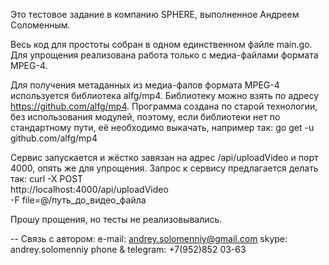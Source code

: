 Это тестовое задание в компанию SPHERE, выполненное Андреем Соломенным.

Весь код для простоты собран в одном единственном файле main.go.
Для упрощения реализована работа только с медиа-файлами формата MPEG-4.

Для получения метаданных из медиа-фалов формата MPEG-4 используется библиотека alfg/mp4.
Библиотеку можно взять по адресу https://github.com/alfg/mp4.
Программа создана по старой технологии, без использования модулей, поэтому, если библиотеки 
нет по стандартному пути, её необходимо выкачать, например так:
go get -u github.com/alfg/mp4

Сервис запускается и жёстко завязан на адрес /api/uploadVideo и порт 4000, опять же для упрощения.
Запрос к сервису предлагается делать так:
curl -X POST \
  http://localhost:4000/api/uploadVideo \
  -F file=@/путь_до_видео_файла

Прошу прощения, но тесты не реализовывались. 

--
Связь с автором:
e-mail: andrey.solomenniy@gmail.com
skype: andrey.solomenniy
phone & telegram: +7(952)852 03-63
